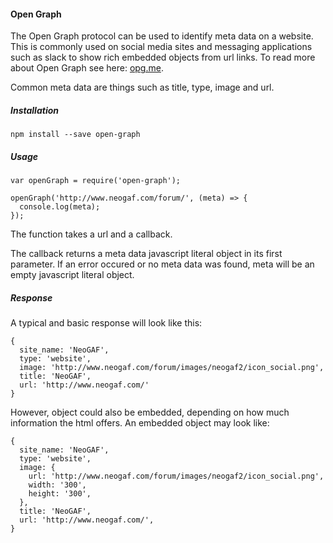 #### Open Graph

The Open Graph protocol can be used to identify meta data on a website.
This is commonly used on social media sites and messaging applications
such as slack to show rich embedded objects from url links. To read
more about Open Graph see here: [opg.me](http://ogp.me).

Common meta data are things such as title, type, image and url.

##### Installation

    npm install --save open-graph

##### Usage

    var openGraph = require('open-graph');

    openGraph('http://www.neogaf.com/forum/', (meta) => {
      console.log(meta);
    });

The function takes a url and a callback.

The callback returns a meta data javascript literal object in its first
parameter.  If an error occured or no meta data was found, meta will be
an empty javascript literal object.

##### Response

A typical and basic response will look like this:

    { 
      site_name: 'NeoGAF',
      type: 'website',
      image: 'http://www.neogaf.com/forum/images/neogaf2/icon_social.png',
      title: 'NeoGAF',
      url: 'http://www.neogaf.com/'
    }

However, object could also be embedded, depending on how much information
the html offers.  An embedded object may look like:

    {
      site_name: 'NeoGAF',
      type: 'website',
      image: {
        url: 'http://www.neogaf.com/forum/images/neogaf2/icon_social.png',
        width: '300',
        height: '300',
      },
      title: 'NeoGAF',
      url: 'http://www.neogaf.com/',
    }

